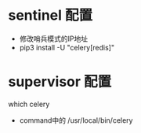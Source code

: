 # sentinel 配置
- 修改哨兵模式的IP地址
- pip3 install -U "celery[redis]"

# supervisor 配置
  which celery
- command中的 /usr/local/bin/celery



